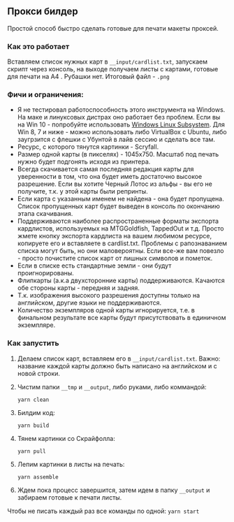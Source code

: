 ## Прокси билдер

Простой способ быстро сделать готовые для печати макеты проксей. 

### Как это работает
Вставляем список нужных карт в `__input/cardlist.txt`, запускаем скрипт через консоль, на выходе получаем листы с картами, готовые для печати на А4 . Рубашки нет. Итоговый файл - `.png` 

### Фичи и ограничения:
  - Я не тестировал работоспособность этого инструмента на Windows. На маке и линуксовых дистрах оно работает без проблем. Если вы на Win 10 - попробуйте использовать [Windows Linux Subsystem](https://docs.microsoft.com/en-us/windows/wsl/install-win10). Для Win 8, 7 и ниже - можно использовать либо VirtualBox с Ubuntu, либо заугрзится с флешки с Убунтой в лайв сессию и сделать все там.
  - Ресурс, с которого тянутся картинки - Scryfall.
  - Размер одной карты (в пикселях) - 1045x750. Масштаб под печать нужно будет подгонять исходя из принтера.
  - Всегда скачивается самая последняя редакция карты для уверенности в том, что она будет иметь достаточно высокое разрешение. Если вы хотите Черный Лотос из альфы - вы его не получите, т.к. у этой карты были репринты.
  - Если карта с указанным именем не найдена - она будет пропущена. Список пропущенных карт будет выведен в консоль по окончанию этапа скачивания.
  - Поддерживаются наиболее распространенные форматы экспорта кардлистов, используемых на MTGGoldfish, TappedOut и т.д. Просто жмете кнопку экспорта кардлиста на вашем любимом ресурсе, копируете его и вставляете в cardlist.txt. Проблемы с рапознаванием списка могут быть, но они маловероятны. Если все-же вам повезло - просто почистите список карт от лишных символов и пометок.
  - Если в списке есть стандартные земли - они будут проигнорированы.
  - Флипкарты (а.к.а двухсторонние карты) поддерживаются. Качаются обе стороны карты - передняя и задняя.
  - Т.к. изображения высокого разрешения доступны только на английском, другие языки не поддерживаются.
  - Количество экземпляров одной карты игнорируется, т.е. в финальном результате все карты будут присутствовать в единичном экземпляре.
  
### Как запустить
  
1. Делаем список карт, вставляем его в `__input/cardlist.txt`. Важно: название каждой карты должно быть написано на английском и с новой строки.

2. Чистим папки `__tmp` и `__output`, либо руками, либо коммандой:
    ```
    yarn clean
    ```

3. Билдим код:
    ```
    yarn build
    ```

4. Тянем картинки со Скрайфолла:
    ```
    yarn pull
    ```

5. Лепим картинки в листы на печать:
    ```
    yarn assemble
    ```

6. Ждем пока процесс завершится, затем идем в папку `__output` и забираем готовые к печати листы.

Чтобы не писать каждый раз все команды по одной:
    ```
    yarn start
    ```